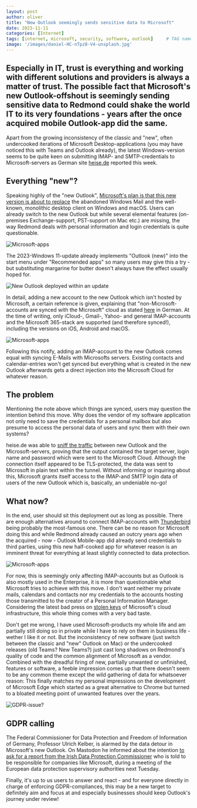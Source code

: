 ```yaml
---
layout: post
author: oliver
title: "New Outlook seemingly sends sensitive data to Microsoft"
date: 2023-11-11
categories: [Internet]
tags: [internet, microsoft, security, software, outlook]     # TAG names should always be lowercase
image: '/images/daniel-HC-nTpz8-V4-unsplash.jpg'
---
```


## Especially in IT, trust is everything and working with different solutions and providers is always a matter of trust. The possible fact that Microsoft's new Outlook-offshout is seemingly sending sensitive data to Redmond could shake the world IT to its very foundations - years after the once acquired mobile Outlook-app did the same. 

Apart from the growing inconsistency of the classic and "new", often undercooked iterations of Microsoft Desktop-applications (you may have noticed this with Teams and Outlook already), the latest Windows-version seems to be quite keen on submitting IMAP- and SMTP-credentials to Microsoft-servers as German site [heise.de](https://www.heise.de/news/Microsoft-krallt-sich-Zugangsdaten-Achtung-vorm-neuen-Outlook-9357691.html) reported this week.

## Everything "new"?

Speaking highly of the "new Outlook", [Microsoft's plan is that this new version is about to replace](https://techcommunity.microsoft.com/t5/outlook-blog/things-to-look-forward-to-in-the-new-outlook-for-windows/ba-p/3975602) the abandoned Windows Mail and the well-known, monolithic desktop client on Windows and macOS. Users can already switch to the new Outlook but while several elemental features (on-premises Exchange-support, PST-support on Mac etc.) are missing, the way Redmond deals with personal information and login credentials is quite questionable.

![Microsoft-apps](../images/New_Outlook_Welcome.jpg)

The 2023-Windows 11-update already implements "Outlook (new)" into the start menu under "Recommended apps" so many users may give this a try - but substituting margarine for butter doesn't always have the effect usually hoped for. 

![New Outlook deployed within an update](../images/new_outlook_win11.jpg)

In detail, adding a new account to the new Outlook which isn't hosted by Microsoft, a certain reference is given, explaining that "non-Microsoft-accounts are synced with the Microsoft" cloud as stated [here](https://support.microsoft.com/de-de/office/synchronisieren-ihres-kontos-in-outlook-mit-der-microsoft-cloud-985f9e19-d308-4e85-9d1d-0c6f32f8e981?ui=de-de&rs=de-de&ad=de) in German. At the time of writing, only iCloud-, Gmail-, Yahoo- and general IMAP-accounts and the Microsoft 365-stack are supported (and therefore synced!), including the versions on iOS, Android and macOS. 

![Microsoft-apps](../images/new_outlook_sync_warning.jpg)

Following this notify, adding an IMAP-account to the new Outlook comes equal with syncing E-Mails with Microsofts servers. Existing contacts and calendar-entries won't get synced but everything what is created in the new Outlook afterwards gets a direct injection into the Microsoft Cloud for whatever reason.

## The problem

Mentioning the note above which things are synced, users may question the intention behind this move. Why does the vendor of my software application not only need to save the credentials for a personal mailbox but also presume to access the personal data of users and sync them with their own systems?

heise.de was able to [sniff the traffic](https://www.heise.de/news/Microsoft-lays-hands-on-login-data-Beware-of-the-new-Outlook-9358925.html) between new Outlook and the Microsoft-servers, proving that the output contained the target server, login name and password which were sent to the Microsoft Cloud. Although the connection itself appeared to be TLS-protected, the data was sent to Microsoft in plain text within the tunnel. Without informing or inquiring about this, Microsoft grants itself access to the IMAP-and SMTP login data of users of the new Outlook which is, basically, an undeniable no-go!

## What now?

In the end, user should sit this deployment out as long as possible. There are enough alternatives around to connect IMAP-accounts with [Thunderbird](https://www.thunderbird.net/) being probably the most-famous one. There can be no reason for Microsoft doing this and while Redmond already caused an outcry years ago when the acquired - now - Outlook Mobile-app did already send credentials to third parties, using this new half-cooked app for whatever reason is an imminent threat for everything at least slightly connected to data protection.

![Microsoft-apps](../images/matthew-manuel-BhLSBX-0rnM-unsplash.jpg)

For now, this is seemingly only affecting IMAP-accounts but as Outlook is also mostly used in the Enterprise, it is more than questionable what Microsoft tries to achieve with this move. I don't want neither my private mails, calendars and contacts nor my credentials to the accounts hosting those transmitted to the creator of a Personal Information Manager. Considering the latest bad press on [stolen keys](https://www.bleepingcomputer.com/news/microsoft/hackers-stole-microsoft-signing-key-from-windows-crash-dump/) of Microsoft's cloud infrastructure, this whole thing comes with a very bad taste.

Don't get me wrong, I have used Microsoft-products my whole life and am partially still doing so in private while I have to rely on them in business life - wether I like it or not. But the inconsistency of new software (just switch between the classic and "new" Outlook on Mac) or the undercooked releases (old Teams? New Teams?) just cast long shadows on Redmond's quality of code and the common alignment of Microsoft as a vendor. Combined with the dreadful firing of new, partially unwanted or unfinished, features or software, a feeble impression comes up that there doesn't seem to be any common theme except the wild gathering of data for whatsoever reason: This finally matches my personal impressions on the development of Microsoft Edge which started as a great alternative to Chrome but turned to a bloated meeting point of unwanted features over the years.

![GDPR-issue?](../images/new_outlook_bfdi.jpg)

## GDPR calling

The Federal Commissioner for Data Protection and Freedom of Information of Germany, Professor Ulrich Kelber, is alarmed by the data detour in Microsoft's new Outlook. On Mastodon he informed about the intention [to ask for a report from the Irish Data Protection Commissioner](https://social.bund.de/@bfdi/111381793883035665) who is told to be responsible for companies like Microsoft, during a meeting of the European data protection supervisory authorities next Tuesday.

Finally, it's up to us users to answer and react - and for everyone directly in charge of enforcing GDPR-compliances, this may be a new target to definitely aim and focus at and especially businesses should keep Outlook's journey under review!